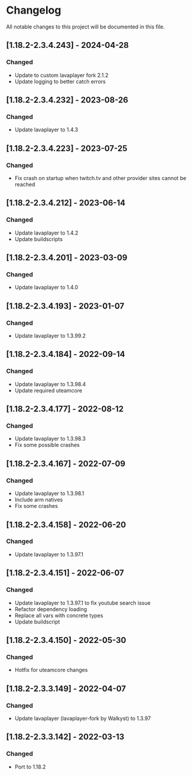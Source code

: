 # Changelog
All notable changes to this project will be documented in this file.

## [1.18.2-2.3.4.243] - 2024-04-28
### Changed
 - Update to custom lavaplayer fork 2.1.2
 - Update logging to better catch errors

## [1.18.2-2.3.4.232] - 2023-08-26
### Changed
 - Update lavaplayer to 1.4.3

## [1.18.2-2.3.4.223] - 2023-07-25
### Changed
 - Fix crash on startup when twitch.tv and other provider sites cannot be reached

## [1.18.2-2.3.4.212] - 2023-06-14
### Changed
 - Update lavaplayer to 1.4.2
 - Update buildscripts

## [1.18.2-2.3.4.201] - 2023-03-09
### Changed
 - Update lavaplayer to 1.4.0

## [1.18.2-2.3.4.193] - 2023-01-07
### Changed
 - Update lavaplayer to 1.3.99.2

## [1.18.2-2.3.4.184] - 2022-09-14
### Changed
 - Update lavaplayer to 1.3.98.4
 - Update required uteamcore

## [1.18.2-2.3.4.177] - 2022-08-12
### Changed
 - Update lavaplayer to 1.3.98.3
 - Fix some possible crashes

## [1.18.2-2.3.4.167] - 2022-07-09
### Changed
 - Update lavaplayer to 1.3.98.1
 - Include arm natives
 - Fix some crashes

## [1.18.2-2.3.4.158] - 2022-06-20
### Changed
 - Update lavaplayer to 1.3.97.1

## [1.18.2-2.3.4.151] - 2022-06-07
### Changed
 - Update lavaplayer to 1.3.97.1 to fix youtube search issue
 - Refactor dependency loading
 - Replace all vars with concrete types
 - Update buildscript

## [1.18.2-2.3.4.150] - 2022-05-30
### Changed
 - Hotfix for uteamcore changes

## [1.18.2-2.3.3.149] - 2022-04-07
### Changed
 - Update lavaplayer (lavaplayer-fork by Walkyst) to 1.3.97

## [1.18.2-2.3.3.142] - 2022-03-13
### Changed
 - Port to 1.18.2